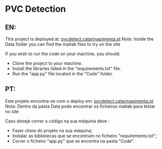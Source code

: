# PVC Detection

## EN:
This project is deployed at: [pvcdetect.catarinapimenta.pt](http://pvcdetect.catarinapimenta.pt/)
Note: Inside the Data folder you can find the matlab files to try on the site

If you wish to run the code on your machine, you should:
* Clone the project to your machine.
*  Install the libraries listed in the "requirements.txt" file.
*   Run the "app.py" file located in the "Code" folder.

## PT:
Este projeto encontra-se com o deploy em: [pvcdetect.catarinapimenta.pt](http://pvcdetect.catarinapimenta.pt/)
Nota: Dentro da pasta Data pode encontrar os ficheiros matlab para testar no site

Caso deseje correr o código na sua máquina deve :
* Fazer clone do projeto na sua máquina;
* Instalar as bibliotecas que se encontram no ficheiro "requirements.txt";
* Correr o ficheiro "app.py" que se encontra na pasta "Code".

